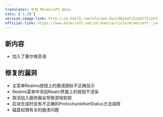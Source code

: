 ```yaml
---
translator: 中文 Minecraft Wiki
cats: ['1.20']
version-image-link: http://i0.hdslb.com/bfs/new_dyn/0024af15a3d175c24f6aa723d56be003558830935.png
official-link: https://www.minecraft.net/zh-hans/article/minecraft--java-edition-1-20-1
---
```

## 新内容
* 加入了塞尔维亚语
## 修复的漏洞
* 主菜单Realms按钮上的邀请图标不正确显示
* Realms菜单中添加Realm界面上的按钮不渲染
* 取消加入服务器会导致游戏软锁
* 区块生成时会有不正确的Protochunk#setStatus方法调用
* 磁盘权限有关的崩溃问题
